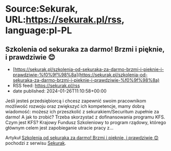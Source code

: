 # Source:Sekurak, URL:https://sekurak.pl/rss, language:pl-PL

## Szkolenia od sekuraka za darmo! Brzmi i pięknie, i prawdziwie 😊
 - [https://sekurak.pl/szkolenia-od-sekuraka-za-darmo-brzmi-i-pieknie-i-prawdziwie-%f0%9f%98%8a](https://sekurak.pl/szkolenia-od-sekuraka-za-darmo-brzmi-i-pieknie-i-prawdziwie-%f0%9f%98%8a)
 - RSS feed: https://sekurak.pl/rss
 - date published: 2024-01-26T11:10:58+00:00

<p>Jeśli jesteś przedsiębiorcą i chcesz zapewnić swoim pracownikom możliwość rozwoju oraz zwiększyć ich kompetencje, mamy dobrą wiadomość: możesz ich przeszkolić z sekurakiem/Securitum zupełnie&#160;za darmo! A jak to zrobić? Trzeba skorzystać z dofinansowania programu KFS. Czym jest KFS? Krajowy Fundusz Szkoleniowy&#160;to program rządowy, którego głównym celem jest zapobieganie utracie pracy z...</p>
<p>Artykuł <a href="https://sekurak.pl/szkolenia-od-sekuraka-za-darmo-brzmi-i-pieknie-i-prawdziwie-%f0%9f%98%8a/" rel="nofollow">Szkolenia od sekuraka za darmo! Brzmi i pięknie, i prawdziwie 😊</a> pochodzi z serwisu <a href="https://sekurak.pl" rel="nofollow">Sekurak</a>.</p>


